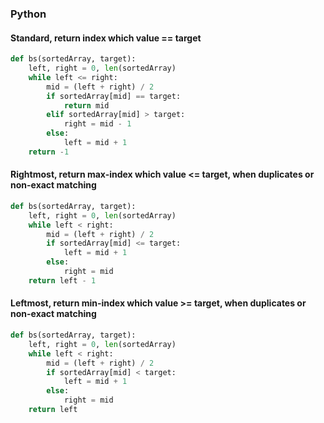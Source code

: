 ### Python
#### Standard, return index which value == target
```python
def bs(sortedArray, target):
    left, right = 0, len(sortedArray)
    while left <= right:
        mid = (left + right) / 2
        if sortedArray[mid] == target:
            return mid
        elif sortedArray[mid] > target:
            right = mid - 1
        else:
            left = mid + 1
    return -1
```

#### Rightmost, return max-index which value <= target, when duplicates or non-exact matching
```python
def bs(sortedArray, target):
    left, right = 0, len(sortedArray)
    while left < right:
        mid = (left + right) / 2
        if sortedArray[mid] <= target:
            left = mid + 1
        else:
            right = mid
    return left - 1
```

#### Leftmost, return min-index which value >= target, when duplicates or non-exact matching
```python
def bs(sortedArray, target):
    left, right = 0, len(sortedArray)
    while left < right:
        mid = (left + right) / 2
        if sortedArray[mid] < target:
            left = mid + 1
        else:
            right = mid
    return left
```
